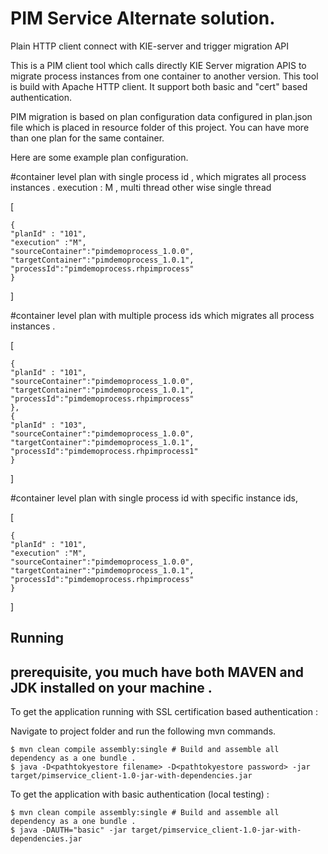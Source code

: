 # PIM Service Alternate solution. 
Plain HTTP client connect with KIE-server and trigger migration API

This is a PIM client tool which calls directly KIE Server migration APIS to migrate process instances from one container to another version.
This tool is build with Apache HTTP client. It support both basic and "cert" based authentication.

PIM migration is based on plan configuration data configured in plan.json file which is 
placed in resource folder of this project. You can have more than one plan for the same container. 

Here are some example plan configuration.

#container level plan with single process id , which migrates all process instances . execution : M , multi thread other wise single thread 

[
	
	{
	"planId" : "101",
	"execution" :"M",
	"sourceContainer":"pimdemoprocess_1.0.0",
	"targetContainer":"pimdemoprocess_1.0.1",
	"processId":"pimdemoprocess.rhpimprocess"
	}
	
]
 
 #container level plan with multiple process ids which migrates all process instances .  
 
[
	
	{
	"planId" : "101",
	"sourceContainer":"pimdemoprocess_1.0.0",
	"targetContainer":"pimdemoprocess_1.0.1",
	"processId":"pimdemoprocess.rhpimprocess"
	},
	{
	"planId" : "103",
	"sourceContainer":"pimdemoprocess_1.0.0",
	"targetContainer":"pimdemoprocess_1.0.1",
	"processId":"pimdemoprocess.rhpimprocess1" 
	}
	
]

#container level plan with single process id with specific instance ids, 

[
	
	{
	"planId" : "101",
	"execution" :"M",
	"sourceContainer":"pimdemoprocess_1.0.0",
	"targetContainer":"pimdemoprocess_1.0.1",
	"processId":"pimdemoprocess.rhpimprocess"
	}
	
]

## Running
## prerequisite, you much have both MAVEN and JDK installed on your machine .

To get the application running with SSL  certification based authentication :

Navigate to project folder and run the following mvn commands. 
```
$ mvn clean compile assembly:single # Build and assemble all dependency as a one bundle .
$ java -D<pathtokyestore filename> -D<pathtokyestore password> -jar target/pimservice_client-1.0-jar-with-dependencies.jar
```

To get the application with basic authentication (local testing) :
```
$ mvn clean compile assembly:single # Build and assemble all dependency as a one bundle .
$ java -DAUTH="basic" -jar target/pimservice_client-1.0-jar-with-dependencies.jar 
